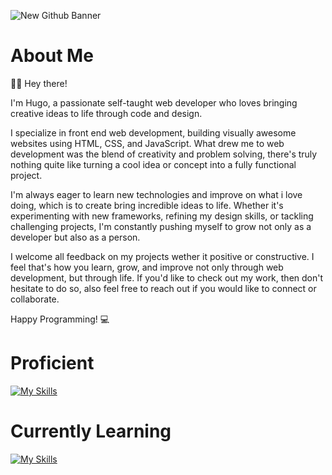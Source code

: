 ![New Github Banner](https://github.com/Roxaski/Roxaski/assets/145111435/aa5320b8-144b-4449-9ad7-8ae31c83b2f0)


# About Me

👋🏼 Hey there!

I'm Hugo, a passionate self-taught web developer who loves bringing creative ideas to life through code and design.

I specialize in front end web development, building visually awesome websites using HTML, CSS, and JavaScript. What drew me to web development was the blend of creativity and problem solving, there's truly nothing quite like turning a cool idea or concept into a fully functional project.

I'm always eager to learn new technologies and improve on what i love doing, which is to create bring incredible ideas to life. Whether it's experimenting with new frameworks, refining my design skills, or tackling challenging projects, I'm constantly pushing myself to grow not only as a developer but also as a person.

I welcome all feedback on my projects wether it positive or constructive. I feel that's how you learn, grow, and improve not only through web development, but through life. If you'd like to check out my work, then don't hesitate to do so, also feel free to reach out if you would like to connect or collaborate.

Happy Programming! 💻

# Proficient

[![My Skills](https://skillicons.dev/icons?i=html,css)](https://skillicons.dev)

# Currently Learning

[![My Skills](https://skillicons.dev/icons?i=js)](https://skillicons.dev)
